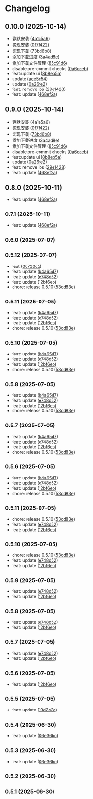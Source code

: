 # Changelog

## 0.10.0 (2025-10-14)

* 静默安装 ([4a1a5a6](https://github.com/Riuhou/react-native-kiosk-manager/commit/4a1a5a6))
* 实现安装 ([0f7f422](https://github.com/Riuhou/react-native-kiosk-manager/commit/0f7f422))
* 实现下载 ([73bd6b8](https://github.com/Riuhou/react-native-kiosk-manager/commit/73bd6b8))
* 添加下载进度 ([3a4ad8e](https://github.com/Riuhou/react-native-kiosk-manager/commit/3a4ad8e))
* 添加下载文件管理 ([85c91d6](https://github.com/Riuhou/react-native-kiosk-manager/commit/85c91d6))
* disable pre-commit checks ([0a6ceeb](https://github.com/Riuhou/react-native-kiosk-manager/commit/0a6ceeb))
* feat:update ui ([8b8eb5a](https://github.com/Riuhou/react-native-kiosk-manager/commit/8b8eb5a))
* update ([aee5c54](https://github.com/Riuhou/react-native-kiosk-manager/commit/aee5c54))
* update ([0a26fe2](https://github.com/Riuhou/react-native-kiosk-manager/commit/0a26fe2))
* feat: remove ios ([29e1428](https://github.com/Riuhou/react-native-kiosk-manager/commit/29e1428))
* feat: update ([468ef2a](https://github.com/Riuhou/react-native-kiosk-manager/commit/468ef2a))

## 0.9.0 (2025-10-14)

* 静默安装 ([4a1a5a6](https://github.com/Riuhou/react-native-kiosk-manager/commit/4a1a5a6))
* 实现安装 ([0f7f422](https://github.com/Riuhou/react-native-kiosk-manager/commit/0f7f422))
* 实现下载 ([73bd6b8](https://github.com/Riuhou/react-native-kiosk-manager/commit/73bd6b8))
* 添加下载进度 ([3a4ad8e](https://github.com/Riuhou/react-native-kiosk-manager/commit/3a4ad8e))
* 添加下载文件管理 ([85c91d6](https://github.com/Riuhou/react-native-kiosk-manager/commit/85c91d6))
* disable pre-commit checks ([0a6ceeb](https://github.com/Riuhou/react-native-kiosk-manager/commit/0a6ceeb))
* feat:update ui ([8b8eb5a](https://github.com/Riuhou/react-native-kiosk-manager/commit/8b8eb5a))
* update ([0a26fe2](https://github.com/Riuhou/react-native-kiosk-manager/commit/0a26fe2))
* feat: remove ios ([29e1428](https://github.com/Riuhou/react-native-kiosk-manager/commit/29e1428))
* feat: update ([468ef2a](https://github.com/Riuhou/react-native-kiosk-manager/commit/468ef2a))

## 0.8.0 (2025-10-11)

* feat: update ([468ef2a](https://github.com/Riuhou/react-native-kiosk-manager/commit/468ef2a))

## <small>0.7.1 (2025-10-11)</small>

* feat: update ([468ef2a](https://github.com/Riuhou/react-native-kiosk-manager/commit/468ef2a))

## <small>0.6.0 (2025-07-07)</small>

## <small>0.5.12 (2025-07-07)</small>

- test ([00730c5](https://github.com/Riuhou/react-native-kiosk-manager/commit/00730c5))
- feat: update ([b4a65d7](https://github.com/Riuhou/react-native-kiosk-manager/commit/b4a65d7))
- feat: update ([e748d52](https://github.com/Riuhou/react-native-kiosk-manager/commit/e748d52))
- feat: update ([12bf6eb](https://github.com/Riuhou/react-native-kiosk-manager/commit/12bf6eb))
- chore: release 0.5.10 ([53cd83e](https://github.com/Riuhou/react-native-kiosk-manager/commit/53cd83e))

## <small>0.5.11 (2025-07-05)</small>

- feat: update ([b4a65d7](https://github.com/Riuhou/react-native-kiosk-manager/commit/b4a65d7))
- feat: update ([e748d52](https://github.com/Riuhou/react-native-kiosk-manager/commit/e748d52))
- feat: update ([12bf6eb](https://github.com/Riuhou/react-native-kiosk-manager/commit/12bf6eb))
- chore: release 0.5.10 ([53cd83e](https://github.com/Riuhou/react-native-kiosk-manager/commit/53cd83e))

## <small>0.5.10 (2025-07-05)</small>

- feat: update ([b4a65d7](https://github.com/Riuhou/react-native-kiosk-manager/commit/b4a65d7))
- feat: update ([e748d52](https://github.com/Riuhou/react-native-kiosk-manager/commit/e748d52))
- feat: update ([12bf6eb](https://github.com/Riuhou/react-native-kiosk-manager/commit/12bf6eb))
- chore: release 0.5.10 ([53cd83e](https://github.com/Riuhou/react-native-kiosk-manager/commit/53cd83e))

## <small>0.5.8 (2025-07-05)</small>

- feat: update ([b4a65d7](https://github.com/Riuhou/react-native-kiosk-manager/commit/b4a65d7))
- feat: update ([e748d52](https://github.com/Riuhou/react-native-kiosk-manager/commit/e748d52))
- feat: update ([12bf6eb](https://github.com/Riuhou/react-native-kiosk-manager/commit/12bf6eb))
- chore: release 0.5.10 ([53cd83e](https://github.com/Riuhou/react-native-kiosk-manager/commit/53cd83e))

## <small>0.5.7 (2025-07-05)</small>

- feat: update ([b4a65d7](https://github.com/Riuhou/react-native-kiosk-manager/commit/b4a65d7))
- feat: update ([e748d52](https://github.com/Riuhou/react-native-kiosk-manager/commit/e748d52))
- feat: update ([12bf6eb](https://github.com/Riuhou/react-native-kiosk-manager/commit/12bf6eb))
- chore: release 0.5.10 ([53cd83e](https://github.com/Riuhou/react-native-kiosk-manager/commit/53cd83e))

## <small>0.5.6 (2025-07-05)</small>

- feat: update ([b4a65d7](https://github.com/Riuhou/react-native-kiosk-manager/commit/b4a65d7))
- feat: update ([e748d52](https://github.com/Riuhou/react-native-kiosk-manager/commit/e748d52))
- feat: update ([12bf6eb](https://github.com/Riuhou/react-native-kiosk-manager/commit/12bf6eb))
- chore: release 0.5.10 ([53cd83e](https://github.com/Riuhou/react-native-kiosk-manager/commit/53cd83e))

## <small>0.5.11 (2025-07-05)</small>

- chore: release 0.5.10 ([53cd83e](https://github.com/Riuhou/react-native-kiosk-manager/commit/53cd83e))
- feat: update ([e748d52](https://github.com/Riuhou/react-native-kiosk-manager/commit/e748d52))
- feat: update ([12bf6eb](https://github.com/Riuhou/react-native-kiosk-manager/commit/12bf6eb))

## <small>0.5.10 (2025-07-05)</small>

- chore: release 0.5.10 ([53cd83e](https://github.com/Riuhou/react-native-kiosk-manager/commit/53cd83e))
- feat: update ([e748d52](https://github.com/Riuhou/react-native-kiosk-manager/commit/e748d52))
- feat: update ([12bf6eb](https://github.com/Riuhou/react-native-kiosk-manager/commit/12bf6eb))

## <small>0.5.9 (2025-07-05)</small>

- feat: update ([e748d52](https://github.com/Riuhou/react-native-kiosk-manager/commit/e748d52))
- feat: update ([12bf6eb](https://github.com/Riuhou/react-native-kiosk-manager/commit/12bf6eb))

## <small>0.5.8 (2025-07-05)</small>

- feat: update ([e748d52](https://github.com/Riuhou/react-native-kiosk-manager/commit/e748d52))
- feat: update ([12bf6eb](https://github.com/Riuhou/react-native-kiosk-manager/commit/12bf6eb))

## <small>0.5.7 (2025-07-05)</small>

- feat: update ([e748d52](https://github.com/Riuhou/react-native-kiosk-manager/commit/e748d52))
- feat: update ([12bf6eb](https://github.com/Riuhou/react-native-kiosk-manager/commit/12bf6eb))

## <small>0.5.6 (2025-07-05)</small>

- feat: update ([12bf6eb](https://github.com/Riuhou/react-native-kiosk-manager/commit/12bf6eb))

## <small>0.5.5 (2025-07-05)</small>

- feat: update ([19d2c2c](https://github.com/Riuhou/react-native-kiosk-manager/commit/19d2c2c))

## <small>0.5.4 (2025-06-30)</small>

- feat: update ([06e36bc](https://github.com/Riuhou/react-native-kiosk-manager/commit/06e36bc))

## <small>0.5.3 (2025-06-30)</small>

- feat: update ([06e36bc](https://github.com/Riuhou/react-native-kiosk-manager/commit/06e36bc))

## <small>0.5.2 (2025-06-30)</small>

## <small>0.5.1 (2025-06-30)</small>
